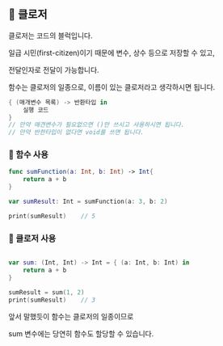 ## 📌 클로저

클로저는 코드의 블럭입니다.

일급 시민(first-citizen)이기 때문에 변수, 상수 등으로 저장할 수 있고,

전달인자로 전달이 가능합니다.

함수는 클로저의  일종으로, 이름이 있는 클로저라고 생각하시면 됩니다.

```swift
{ (매개변수 목록) -> 반환타입 in
	실행 코드
}
// 만약 매견변수가 필요없으면 ()만 쓰시고 사용하시면 됩니다.
// 만약 반한타입이 없다면 void를 쓰면 됩니다.
```
### 📐 함수 사용

```swift
func sumFunction(a: Int, b: Int) -> Int{
	return a + b
}

var sumResult: Int = sumFunction(a: 3, b: 2)

print(sumResult)	// 5
```
### 📐 클로저 사용

```swift

var sum: (Int, Int) -> Int = { (a: Int, b: Int) in
	return a + b
}

sumResult = sum(1, 2)
print(sumResult)	// 3
```

앞서 말했듯이 함수는 클로저의 일종이므로

sum 변수에는 당연히 함수도 할당할 수 있습니다.
